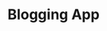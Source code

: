 ---
title: 'Blogging App'
description: 'A simple Mini Blog I made using python and flask. It features an advance editor for posts to create and update. Users can like and review post. It also has forgot password feature.'
stack: 'Bootstrap,Flask,Python,Postgresql'
code: 'google.com'
live: 'google.com'
featured: true
---